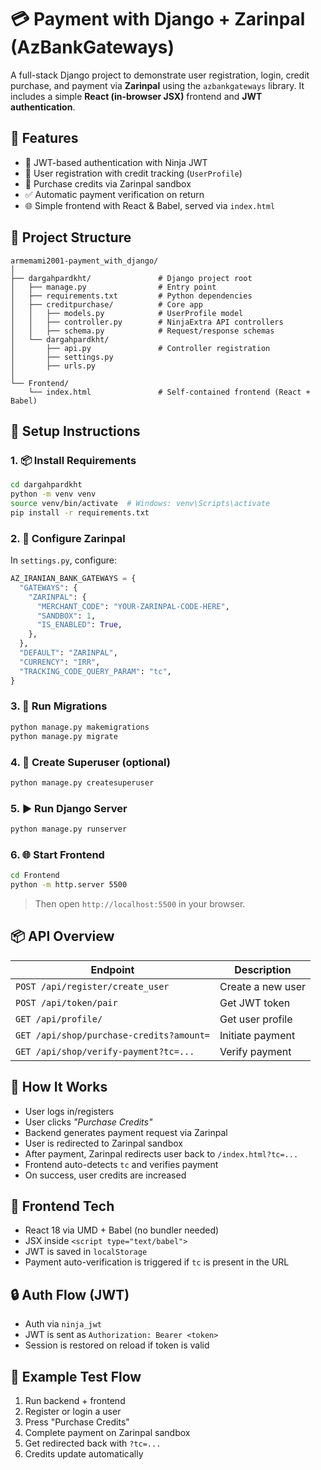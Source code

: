 💳 Payment with Django + Zarinpal (AzBankGateways)
=================================================

A full-stack Django project to demonstrate user registration, login, credit purchase, and payment via **Zarinpal** using the `azbankgateways` library. It includes a simple **React (in-browser JSX)** frontend and **JWT authentication**.

🚀 Features
-----------

- 🔐 JWT-based authentication with Ninja JWT
- 👤 User registration with credit tracking (`UserProfile`)
- 💸 Purchase credits via Zarinpal sandbox
- ✅ Automatic payment verification on return
- 🌐 Simple frontend with React & Babel, served via `index.html`

🧱 Project Structure
--------------------

```
armemami2001-payment_with_django/
│
├── dargahpardkht/               # Django project root
│   ├── manage.py                # Entry point
│   ├── requirements.txt         # Python dependencies
│   ├── creditpurchase/          # Core app
│   │   ├── models.py            # UserProfile model
│   │   ├── controller.py        # NinjaExtra API controllers
│   │   ├── schema.py            # Request/response schemas
│   └── dargahpardkht/
│       ├── api.py               # Controller registration
│       ├── settings.py
│       ├── urls.py
│
└── Frontend/
    └── index.html               # Self-contained frontend (React + Babel)
```

🔧 Setup Instructions
---------------------

### 1. 📦 Install Requirements

```bash
cd dargahpardkht
python -m venv venv
source venv/bin/activate  # Windows: venv\Scripts\activate
pip install -r requirements.txt
```

### 2. 🔧 Configure Zarinpal

In `settings.py`, configure:

```python
AZ_IRANIAN_BANK_GATEWAYS = {
  "GATEWAYS": {
    "ZARINPAL": {
      "MERCHANT_CODE": "YOUR-ZARINPAL-CODE-HERE",
      "SANDBOX": 1,
      "IS_ENABLED": True,
    },
  },
  "DEFAULT": "ZARINPAL",
  "CURRENCY": "IRR",
  "TRACKING_CODE_QUERY_PARAM": "tc",
}
```

### 3. 🧬 Run Migrations

```bash
python manage.py makemigrations
python manage.py migrate
```

### 4. 🔐 Create Superuser (optional)

```bash
python manage.py createsuperuser
```

### 5. ▶️ Run Django Server

```bash
python manage.py runserver
```

### 6. 🌐 Start Frontend

```bash
cd Frontend
python -m http.server 5500
```

> Then open `http://localhost:5500` in your browser.

📦 API Overview
----------------

| Endpoint                                 | Description             |
|------------------------------------------|--------------------------|
| `POST /api/register/create_user`         | Create a new user        |
| `POST /api/token/pair`                   | Get JWT token            |
| `GET /api/profile/`                      | Get user profile         |
| `GET /api/shop/purchase-credits?amount=` | Initiate payment         |
| `GET /api/shop/verify-payment?tc=...`    | Verify payment           |

🧠 How It Works
----------------

- User logs in/registers
- User clicks *"Purchase Credits"*
- Backend generates payment request via Zarinpal
- User is redirected to Zarinpal sandbox
- After payment, Zarinpal redirects user back to `/index.html?tc=...`
- Frontend auto-detects `tc` and verifies payment
- On success, user credits are increased

🎨 Frontend Tech
----------------

- React 18 via UMD + Babel (no bundler needed)
- JSX inside `<script type="text/babel">`
- JWT is saved in `localStorage`
- Payment auto-verification is triggered if `tc` is present in the URL

🔒 Auth Flow (JWT)
------------------

- Auth via `ninja_jwt`
- JWT is sent as `Authorization: Bearer <token>`
- Session is restored on reload if token is valid

🧪 Example Test Flow
---------------------

1. Run backend + frontend
2. Register or login a user
3. Press "Purchase Credits"
4. Complete payment on Zarinpal sandbox
5. Get redirected back with `?tc=...`
6. Credits update automatically

